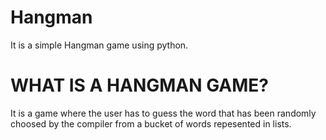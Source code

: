 # Hangman

It is a simple Hangman game using python.

# WHAT IS A HANGMAN GAME?
It is a game where the user has to guess the word that has been randomly choosed by the compiler from a bucket of words repesented in lists.
